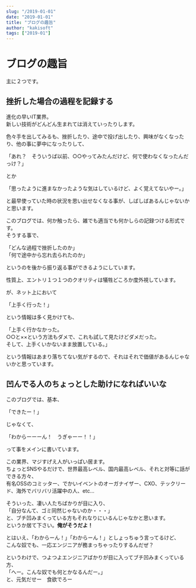```yaml
---
slug: "/2019-01-01"
date: "2019-01-01"
title: "ブログの趣旨"
author: "kakisoft"
tags: ["2019-01"]
---
```


# ブログの趣旨

主に２つです。

## 挫折した場合の過程を記録する
進化の早いIT業界。  
新しい技術がどんどん生まれては消えていったりします。  

色々手を出してみるも、挫折したり、途中で投げ出したり、興味がなくなったり、他の事に夢中になったりして、  

「あれ？　そういうば以前、○○やってみたんだけど、何で使わなくなったんだっけ？」  

とか  

「思ったように進まなかったような気はしているけど、よく覚えてないやー。」  

と最早使っていた時の状況を思い出せなくなる事が、しばしばあるんじゃないかと思います。  

このブログでは、何か触ったら、雑でも適当でも何かしらの記録つける形式です。  
そうする事で、  

「どんな過程で挫折したのか」  
「何で途中から忘れ去られたのか」  

というのを後から振り返る事ができるようにしています。  

性質上、エントリ１つ１つのクオリティは犠牲どころか度外視しています。  

が、ネット上において  

「上手く行った！」  

という情報は多く見かけても、  

「上手く行かなかった。  
○○と××という方法もダメで、これも試して見たけどダメだった。  
そして、上手くいかないまま放置している。」  

という情報はあまり落ちてない気がするので、それはそれで価値があるんじゃないかと思っています。  


## 凹んでる人のちょっとした助けになればいいな
このブログでは、基本、  

「できたー！」  

じゃなくて、  

「わからーーーん！　うぎゃーー！！」  

って事をメインに書いています。  

この業界、マジすげえ人がいっぱい居ます。  
ちょっとSNSやるだけで、世界最高レベル、国内最高レベル、それと対等に話ができる方々、  
有名OSSのコミッター、でかいイベントのオーガナイザー、CXO、テックリード、海外でバリバリ活躍中の人、etc...  

そういった、凄い人たちばかりが目に入り、  
「自分なんて、ゴミ同然じゃないのか・・・」  
と、ブチ凹みまくっている方もそれなりにいるんじゃなかと思います。  
というか居て下さい。**俺がそうだよ！**  

とはいえ、「わからーん！」「わからーん！」としょっちゅう言ってるけど、  
こんな奴でも、一応エンジニアが務まっちゃったりするんだぜ？  

というわけで、つよつよエンジニアばかりが目に入ってブチ凹みまくっている方、  
「へー。こんな奴でも何とかなるんだー。」  
と、元気だせー　食欲でろー  

